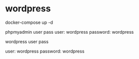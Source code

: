 # wordpress

docker-compose up -d

phpmyadmin user pass
user: wordpress
password: wordpress

wordpress user pass

user: wordpress
password: wordpress
